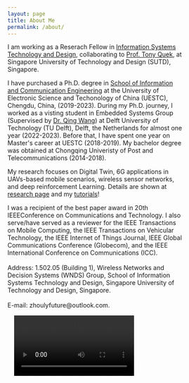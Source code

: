 ```yaml
---
layout: page
title: About Me
permalink: /about/
---
```


<p>
  I am working as a Reserach Fellow in <a href="https://istd.sutd.edu.sg/" target="_self"> Information Systems Technology and Design</a>, collaborating to <a href="https://people.sutd.edu.sg/~tonyquek/" target="_self"> Prof. Tony Quek</a>, at Singapore University of Technology and Design (SUTD), Singapore.
  </p><p>
  I have purchased a Ph.D. degree in <a href="https://www.sice.uestc.edu.cn/" target="_self"> School of Information and Communication Engineering</a> at the University of Electronic Science and Techonology of China (UESTC), Chengdu, 
  China, (2019-2023). During my Ph.D. journey, I worked as a visting student in Embedded Systems Group (Supervised by <a href="https://www.st.ewi.tudelft.nl/qing/" target="_self"> Dr. Qing Wang</a>) at Delft University of Technology (TU Delft), Delft, the Netherlands for almost one year (2022-2023). 
  Before that, I have spent one year on Master's career at UESTC (2018-2019). My bachelor degree was obtained at Chongqing Univeristy of Post and Telecommunications (2014-2018).  
  </p><p>
    My research focuses on Digital Twin, 6G applications in UAVs-based mobile scenarios, wireless sensor networks, and deep reinforcement Learning. Details are shown at <a href="https://zhoulongyu.github.io/publications" target="_self">research page</a> and my <a href="https://zhoulongyu.github.io/tutorials" target="_self">tutorials</a>! 
  </p>
  I was a recipient of the best paper award in 20th IEEEConference on Communications and Technology. I also serve/have served as a reviewer for the IEEE Transactions on Mobile Computing, the IEEE Transactions on Vehicular Technology, the IEEE Internet of Things Journal, IEEE Global Communications Conference (Globecom), and the IEEE International Conference on Communications (ICC). 
<br>
<br>
Address: 1.502.05 (Building 1), Wireless Networks and Decision Systems (WNDS) Group, School of Information Systems Technology and Design, Singapore University of Technology and Design, Singapore.
<br>
<br>
E-mail: zhoulyfuture@outlook.com.
<br>

<style>
* {
  box-sizing: border-box;
}

video {
  width: 100%;
  height: auto;
}

.row:after {
  content: "";
  clear: both;
  display: table;
}

[class*="col-"] {
  float: bottom;
  padding: 15px;
  width: 100%;
}

@media only screen and (min-width: 600px) {
  .col-s-1 {width: 8.33%;}
  .col-s-2 {width: 16.66%;}
  .col-s-3 {width: 25%;}
  .col-s-4 {width: 33.33%;}
  .col-s-5 {width: 41.66%;}
  .col-s-6 {width: 50%;}
  .col-s-7 {width: 58.33%;}
  .col-s-8 {width: 66.66%;}
  .col-s-9 {width: 75%;}
  .col-s-10 {width: 83.33%;}
  .col-s-11 {width: 91.66%;}
  .col-s-12 {width: 100%;}
}

@media only screen and (min-width: 768px) {
  .col-1 {width: 8.33%;}
  .col-2 {width: 16.66%;}
  .col-3 {width: 25%;}
  .col-4 {width: 33.33%;}
  .col-5 {width: 41.66%;}
  .col-6 {width: 50%;}
  .col-7 {width: 58.33%;}
  .col-8 {width: 66.66%;}
  .col-9 {width: 75%;}
  .col-10 {width: 83.33%;}
  .col-11 {width: 91.66%;}
  .col-12 {width: 100%;}
}

html {
  font-family: "Lucida Sans", sans-serif;
}

.header {
  background-color: #9933cc;
  color: #ffffff;
  padding: 15px;
}

.menu ul {
  list-style-type: none;
  margin: 0;
  padding: 0;
}

.menu li {
  padding: 8px;
  margin-bottom: 7px;
  background-color: #33b5e5;
  color: #ffffff;
  box-shadow: 0 1px 3px rgba(0,0,0,0.12), 0 1px 2px rgba(0,0,0,0.24);
}

.menu li:hover {
  background-color: #0099cc;
}

.aside {
  background-color: #33b5e5;
  padding: 15px;
  color: #ffffff;
  text-align: center;
  font-size: 14px;
  box-shadow: 0 1px 3px rgba(0,0,0,0.12), 0 1px 2px rgba(0,0,0,0.24);
}

.footer {
  background-color: #0099cc;
  color: #ffffff;
  text-align: center;
  font-size: 12px;
  padding: 15px;
}
</style>
<body>
  <div class="col-9 col-s-9">
    <video width="400" controls>
      <source src="master/css/memory.mp4" type="video/mp4">
<p> Travel segments in Europe.</p>
    </video>
  </div>
